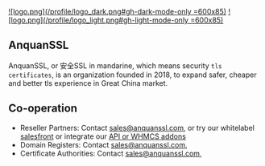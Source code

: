 [![logo.png](/profile/logo_dark.png#gh-dark-mode-only =600x85)](https://www.anquanssl.com?__utm_from=github-org-profile#gh-dark-mode-only)
[![logo.png](/profile/logo_light.png#gh-light-mode-only =600x85)](https://www.anquanssl.com?__utm_from=github-org-profile#gh-light-mode-only)

## AnquanSSL

AnquanSSL, or 安全SSL in mandarine, which means security `tls certificates`, is an organization founded in 2018, to expand safer, cheaper and better tls experience in Great China market.

## Co-operation

- Reseller Partners: Contact sales@anquanssl.com, or try our whitelabel [salesfront](https://www.anquanssl.com/dashboard/sales-front) or integrate our [API or WHMCS addons](https://www.anquanssl.com/dashboard/api-credentials)
- Domain Registers: Contact sales@anquanssl.com,
- Certificate Authorities: Contact sales@anquanssl.com,
